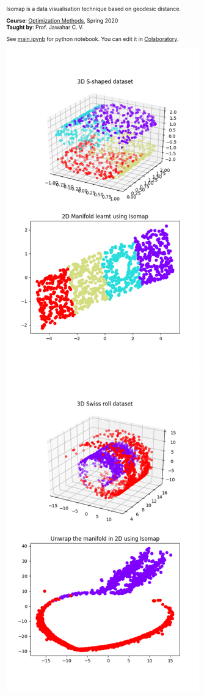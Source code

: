 Isomap is a data visualisation technique based on geodesic distance.

**Course**: [Optimization Methods], Spring 2020<br>
**Taught by**: Prof. Jawahar C. V.

See [main.ipynb] for python notebook. You can edit it in [Colaboratory].

![](assets/01.png)<br>
![](assets/02.png)<br>

[Optimization Methods]: https://github.com/iiithf/optimization-methods
[Colaboratory]: https://colab.research.google.com
[main.ipynb]: main.ipynb
